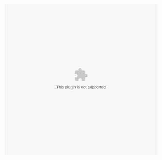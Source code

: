 <object data="”/assets/pdfs/os-dev.pdf”" type="’application/pdf’" width="100%" height="500" style="”border:"></object>